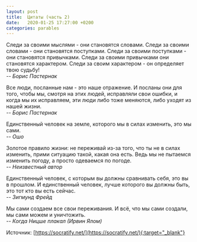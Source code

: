 ```yaml
---
layout: post
title:  Цитаты (часть 2)
date:   2020-01-25 17:27:00 +0200
categories: parables
---
```

Следи за своими мыслями - они становятся словами.
Следи за своими словами - они становятся поступками.
Следи за своими поступками - они становятся привычками.
Следи за своими привычками они становятся характером.
Следи за своим характером - он определяет твою судьбу!  
*-- Борис Пастернак*

Все люди, посланные нам - это наше отражение. И посланы они для того, чтобы мы, смотря на этих людей, исправляли свои ошибки, и когда мы их исправляем, эти люди либо тоже меняются, либо уходят из нашей жизни.  
*-- Борис Пастернак*

Единственный человек на земле, которого мы в силах изменить, это мы сами.  
*-- Ошо*

Золотое правило жизни: не переживай из-за того, что ты не в силах изменить, прими ситуацию такой, какая она есть. Ведь мы не пытаемся изменить погоду, а просто одеваемся по погоде.  
*-- Неизвестный автор*

Единственный человек, с которым вы должны сравнивать себя, это вы в прошлом. И единственный человек, лучше которого вы должны быть, это тот кто вы есть сейчас.  
*-- Зигмунд Фрейд*

Мы сами создаем все свои переживания. И всё, что мы сами создали, мы сами можем и уничтожить.  
*-- Когда Ницше плакал (Ирвин Ялом)*

Источник: [https://socratify.net/](https://socratify.net/){:target="_blank"}